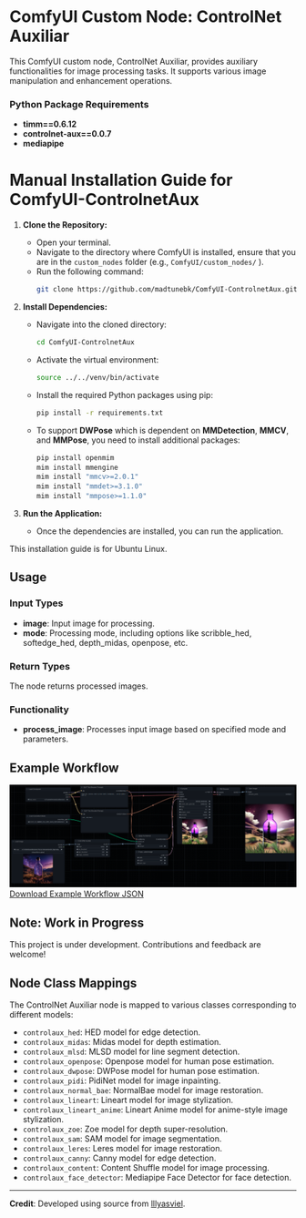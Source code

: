 # ComfyUI Custom Node: ControlNet Auxiliar

This ComfyUI custom node, ControlNet Auxiliar, provides auxiliary functionalities for image processing tasks. It supports various image manipulation and enhancement operations.

### Python Package Requirements

- **timm==0.6.12**
- **controlnet-aux==0.0.7**
- **mediapipe**

# Manual Installation Guide for ComfyUI-ControlnetAux

1. **Clone the Repository:**
   - Open your terminal.
   - Navigate to the directory where ComfyUI is installed, ensure that you are in the `custom_nodes` folder (e.g., `ComfyUI/custom_nodes/` ).
   - Run the following command:
     ```bash
     git clone https://github.com/madtunebk/ComfyUI-ControlnetAux.git
     ```

2. **Install Dependencies:**
   - Navigate into the cloned directory:
     ```bash
     cd ComfyUI-ControlnetAux
     ```
   - Activate the virtual environment:
     ```bash
     source ../../venv/bin/activate
     ```
   - Install the required Python packages using pip:
     ```bash
     pip install -r requirements.txt
     ```
   - To support **DWPose** which is dependent on **MMDetection**, **MMCV**, and **MMPose**, you need to install additional packages:
     ```bash
     pip install openmim
     mim install mmengine
     mim install "mmcv>=2.0.1"
     mim install "mmdet>=3.1.0"
     mim install "mmpose>=1.1.0"
     ```

3. **Run the Application:**
   - Once the dependencies are installed, you can run the application.

This installation guide is for Ubuntu Linux.


## Usage

### Input Types

- **image**: Input image for processing.
- **mode**: Processing mode, including options like scribble_hed, softedge_hed, depth_midas, openpose, etc.

### Return Types

The node returns processed images.

### Functionality

- **process_image**: Processes input image based on specified mode and parameters.


## Example Workflow
![Example Workflow](/workflows/example.png) [Download Example Workflow JSON](/workflows/example.json)

## Note: Work in Progress

This project is under development. Contributions and feedback are welcome!

## Node Class Mappings

The ControlNet Auxiliar node is mapped to various classes corresponding to different models:

- `controlaux_hed`: HED model for edge detection.
- `controlaux_midas`: Midas model for depth estimation.
- `controlaux_mlsd`: MLSD model for line segment detection.
- `controlaux_openpose`: Openpose model for human pose estimation.
- `controlaux_dwpose`: DWPose model for human pose estimation.
- `controlaux_pidi`: PidiNet model for image inpainting.
- `controlaux_normal_bae`: NormalBae model for image restoration.
- `controlaux_lineart`: Lineart model for image stylization.
- `controlaux_lineart_anime`: Lineart Anime model for anime-style image stylization.
- `controlaux_zoe`: Zoe model for depth super-resolution.
- `controlaux_sam`: SAM model for image segmentation.
- `controlaux_leres`: Leres model for image restoration.
- `controlaux_canny`: Canny model for edge detection.
- `controlaux_content`: Content Shuffle model for image processing.
- `controlaux_face_detector`: Mediapipe Face Detector for face detection.

---

**Credit**: Developed using source from [lllyasviel](https://github.com/lllyasviel).
